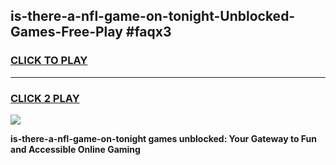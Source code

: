 
## is-there-a-nfl-game-on-tonight-Unblocked-Games-Free-Play #faqx3
<h3>
<a href="https://us.freeplayer.one?title=is-there-a-nfl-game-on-tonight&ref=9M">CLICK TO PLAY</a></h3>
<hr>

<h3>
<a href="https://us.freeplayer.one?title=is-there-a-nfl-game-on-tonight&ref=9M">CLICK 2 PLAY</a>
  
</h3>

<a href="https://us.freeplayer.one?title=is-there-a-nfl-game-on-tonight&ref=9M"><img src="https://clearcache.store/games.png"></a>


**is-there-a-nfl-game-on-tonight games unblocked: Your Gateway to Fun and Accessible Online Gaming**

